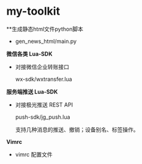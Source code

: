 # my-toolkit

**生成静态html文件python脚本
- gen_news_html/main.py

**微信各类 Lua-SDK**

- 对接微信企业转账接口

  wx-sdk/wxtransfer.lua

**服务端推送 Lua-SDK**

- 对接极光推送 REST API

  push-sdk/jg_push.lua

  支持几种消息的推送、撤销；设备别名、标签操作。

**Vimrc**
- vimrc 配置文件
